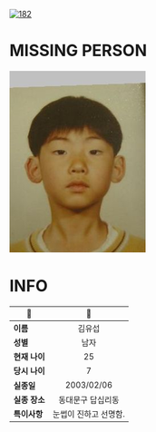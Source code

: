 [![182](https://img.shields.io/badge/%EC%8B%A4%EC%A2%85%EC%8B%A0%EA%B3%A0%EB%8A%94%20%EA%B5%AD%EB%B2%88%EC%97%86%EC%9D%B4-182-blue)](http://safe182.go.kr/index.do)

# MISSING PERSON

<img src="./missing_person.jpg">

# INFO

|🔑|💎|
|--|:--:|
|**이름**|김유섭|
|**성별**|남자|
|**현재 나이**|25|
|**당시 나이**|7|
|**실종일**|2003/02/06|
|**실종 장소**|동대문구 답십리동|
|**특이사항**|눈썹이 진하고 선명함.|
